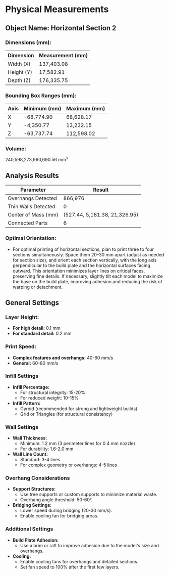 
# Physical Measurements

## Object Name: Horizontal Section 2

### Dimensions (mm):
| Dimension  | Measurement (mm) |
|------------|------------------|
| Width (X)  | 137,403.08       |
| Height (Y) | 17,582.91        |
| Depth (Z)  | 176,335.75       |

### Bounding Box Ranges (mm):
| Axis | Minimum (mm) | Maximum (mm) |
|------|--------------|--------------|
| X    | -68,774.90   | 68,628.17    |
| Y    | -4,350.77    | 13,232.15    |
| Z    | -63,737.74   | 112,598.02   |

### Volume:
240,598,273,960,690.56 mm³

## Analysis Results

| Parameter           | Result                        |
|---------------------|-------------------------------|
| Overhangs Detected  | 866,976                       |
| Thin Walls Detected | 0                             |
| Center of Mass (mm) | (527.44, 5,181.38, 21,326.95) |
| Connected Parts     | 6                             |

### Optimal Orientation:
- For optimal printing of horizontal sections, plan to print three to four sections simultaneously. Space them 20–30 mm apart (adjust as needed for section size), and orient each section vertically, with the long axis perpendicular to the build plate and the horizontal surfaces facing outward. This orientation minimizes layer lines on critical faces, preserving fine details. If necessary, slightly tilt each model to maximize the base on the build plate, improving adhesion and reducing the risk of warping or detachment.

## General Settings

### Layer Height:
- **For high detail:** 0.1 mm
- **For standard detail:** 0.2 mm

### Print Speed:
- **Complex features and overhangs:** 40-60 mm/s
- **General:** 60-80 mm/s

### Infill Settings
- **Infill Percentage:**
  - For structural integrity: 15-20%
  - For reduced weight: 10-15%
- **Infill Pattern:**
  - Gyroid (recommended for strong and lightweight builds)
  - Grid or Triangles (for structural consistency)

### Wall Settings
- **Wall Thickness:**
  - Minimum: 1.2 mm (3 perimeter lines for 0.4 mm nozzle)
  - For durability: 1.6-2.0 mm
- **Wall Line Count:**  
  - Standard: 3-4 lines  
  - For complex geometry or overhangs: 4-5 lines  

### Overhang Considerations
- **Support Structures:**  
  - Use tree supports or custom supports to minimize material waste.  
  - Overhang angle threshold: 50-60°.
- **Bridging Settings:**  
  - Lower speed during bridging (20-30 mm/s).  
  - Enable cooling fan for bridging areas.

### Additional Settings
- **Build Plate Adhesion:**  
  - Use a brim or raft to improve adhesion due to the model's size and overhangs.
- **Cooling:**  
  - Enable cooling fans for overhangs and detailed sections.  
  - Set fan speed to 100% after the first few layers.

